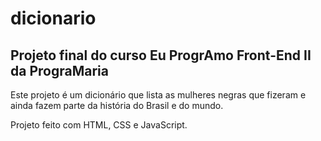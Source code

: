 # dicionario
## Projeto final do curso Eu ProgrAmo Front-End II da PrograMaria

Este projeto é um dicionário que lista as mulheres negras que fizeram e ainda fazem parte da história do Brasil e do mundo.

Projeto feito com HTML, CSS e JavaScript.